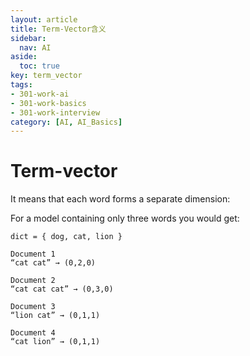 ```yaml
---
layout: article
title: Term-Vector含义
sidebar:
  nav: AI
aside:
  toc: true
key: term_vector
tags:
- 301-work-ai
- 301-work-basics
- 301-work-interview
category: [AI, AI_Basics]
---
```

# Term-vector

It means that each word forms a separate dimension:

For a model containing only three words you would get:

```
dict = { dog, cat, lion }

Document 1
“cat cat” → (0,2,0)

Document 2
“cat cat cat” → (0,3,0)

Document 3
“lion cat” → (0,1,1)

Document 4
“cat lion” → (0,1,1)
```
